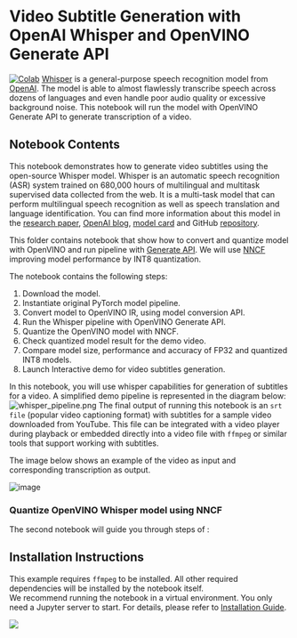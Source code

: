 # Video Subtitle Generation with OpenAI Whisper and OpenVINO Generate API
[![Colab](https://colab.research.google.com/assets/colab-badge.svg)](https://colab.research.google.com/github/openvinotoolkit/openvino_notebooks/blob/latest/notebooks/whisper-subtitles-generation/whisper-subtitles-generation.ipynb)
[Whisper](https://openai.com/index/whisper/) is a general-purpose speech recognition model from [OpenAI](https://openai.com). The model is able to almost flawlessly transcribe speech across dozens of languages and even handle poor audio quality or excessive background noise.
This notebook will run the model with OpenVINO Generate API to generate transcription of a video.

## Notebook Contents

This notebook demonstrates how to generate video subtitles using the open-source Whisper model. Whisper is an automatic speech recognition (ASR) system trained on 680,000 hours of multilingual and multitask supervised data collected from the web. It is a multi-task model that can perform multilingual speech recognition as well as speech translation and language identification.
You can find more information about this model in the [research paper](https://cdn.openai.com/papers/whisper.pdf), [OpenAI blog](https://openai.com/index/whisper/), [model card](https://github.com/openai/whisper/blob/main/model-card.md) and GitHub [repository](https://github.com/openai/whisper).

This folder contains notebook that show how to convert and quantize model with OpenVINO and run pipeline with [Generate API](https://github.com/openvinotoolkit/openvino.genai). We will use [NNCF](https://github.com/openvinotoolkit/nncf) improving model performance by INT8 quantization.

The notebook contains the following steps:
1. Download the model.
2. Instantiate original PyTorch model pipeline.
3. Convert model to OpenVINO IR, using model conversion API.
4. Run the Whisper pipeline with OpenVINO Generate API.
5. Quantize the OpenVINO model with NNCF.
6. Check quantized model result for the demo video.
7. Compare model size, performance and accuracy of FP32 and quantized INT8 models.
8. Launch Interactive demo for video subtitles generation.

In this notebook, you will use whisper capabilities for generation of subtitles for a video.
A simplified demo pipeline is represented in the diagram below:
![whisper_pipeline.png](https://user-images.githubusercontent.com/29454499/204536733-1f4342f7-2328-476a-a431-cb596df69854.png)
The final output of running this notebook is an `srt file` (popular video captioning format) with subtitles for a sample video downloaded from YouTube.
This file can be integrated with a video player during playback or embedded directly into a video file with `ffmpeg` or similar tools that support working with subtitles.

The image below shows an example of the video as input and corresponding transcription as output.

![image](https://user-images.githubusercontent.com/29454499/204548693-1304ef33-c790-490d-8a8b-d5766acb6254.png)


### Quantize OpenVINO Whisper model using NNCF
The second notebook will guide you through steps of  :


## Installation Instructions

This example requires `ffmpeg` to be installed. All other required dependencies will be installed by the notebook itself.</br>
We recommend running the notebook in a virtual environment. You only need a Jupyter server to start.
For details, please refer to [Installation Guide](../../README.md).

<img referrerpolicy="no-referrer-when-downgrade" src="https://static.scarf.sh/a.png?x-pxid=5b5a4db0-7875-4bfb-bdbd-01698b5b1a77&file=notebooks/whisper-subtitles-generation/README.md" />
